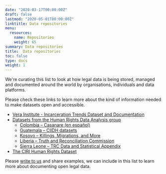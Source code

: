 ```yaml
---
date: "2020-03-17T00:00:00Z"
draft: false
lastmod: "2020-05-01T00:00:00Z"
linktitle: Data repositories
menu:
  resources:
    name: Repositories
    weight: 65
summary: Data repositories
title:  Data repositories
toc: false
type: docs
weight: 1
---
```


We're curating this list to look at how legal data is being stored, managed and documented around the world by organisations, individuals and data platforms. 

Please check these links to learn more about the kind of information needed to make datasets open and accessible.  

- [Vera Institute - Incarceration Trends Dataset and Documentation ](https://github.com/vera-institute/incarceration_trends)
- [Datasets from the Human Rights Data Analysis group](https://hrdag.org/data-publication/)
    - [Colombia – Casanare (en español)](https://hrdag.org/casanare-colombia/)
    - [Guatemala – CIIDH datasets](https://hrdag.org/guatemala-ciidh-data/)
    - [Kosovo – Killings, Migrations, and More](https://hrdag.org/kosovo-data/)
    - [Liberia – Truth and Reconciliation Commission](https://hrdag.org/liberia-data/)
    - [Sierra Leone – TRC Data and Statistical Appendix](https://hrdag.org/sierra-leone-data/)
- [The CIRI Human Rights Dataset](http://www.humanrightsdata.com/p/data-documentation.html)

Please [write to us](https://justicehub.in/about/#contact) and share examples, we can include in this list to learn more about documenting open legal data.
